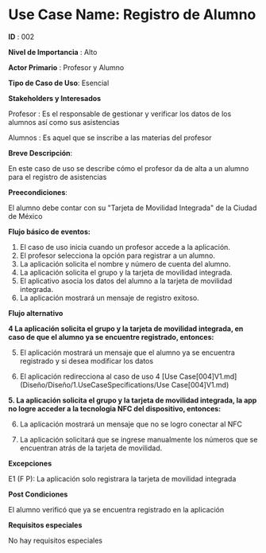 
# **Use Case Name:** Registro de Alumno

**ID** : 002

**Nivel de Importancia** : Alto

**Actor Primario** : Profesor y Alumno

**Tipo de Caso de Uso**: Esencial

**Stakeholders y Interesados**

Profesor : Es el responsable de gestionar y verificar los datos de los alumnos así como sus asistencias 

Alumnos : Es aquel que se inscribe a las materias del profesor 

**Breve Descripción**: 

En este caso de uso se describe cómo el profesor da de alta a un alumno para el registro de asistencias

**Preecondiciones**: 

El alumno debe contar con su "Tarjeta de Movilidad Integrada" de la Ciudad de México  

**Flujo básico de eventos:**
 
1. El caso de uso inicia cuando un profesor accede a la aplicación.
2. El profesor selecciona la opción para registrar a un alumno.
3. La aplicación solicita el nombre y número de cuenta del alumno. 	
4. La aplicación solicita el grupo y la tarjeta de movilidad integrada.
5. El aplicativo asocia los datos del alumno a la tarjeta de movilidad integrada.
6. La aplicación mostrará un mensaje de registro exitoso.  

 
**Flujo alternativo** 
 
**4 La aplicación solicita el grupo y la tarjeta de movilidad integrada, en caso de que el alumno ya se encuentre registrado, entonces:** 

5. El aplicación mostrará un mensaje que el alumno ya se encuentra registrado y si desea modificar los datos

6. El aplicación redirecciona al caso de uso 4 [Use Case[004]V1.md] (Diseño/Diseño/1.UseCaseSpecifications/Use Case[004]V1.md)   


**5. La aplicación solicita el grupo y la tarjeta de movilidad integrada, la app no logre acceder a la tecnologia NFC del dispositivo, entonces:** 

6. La aplicación mostrará un mensaje que no se logro conectar al NFC

7. La aplicación solicitará que se ingrese manualmente los números que se encuentran atrás de la tarjeta de movilidad.

**Excepciones**

E1 (F P): La aplicación solo registrara la tarjeta de movilidad integrada 
  
**Post Condiciones** 

El alumno verificó que ya se encuentra registrado en la aplicación

**Requisitos especiales**

No hay requisitos especiales
